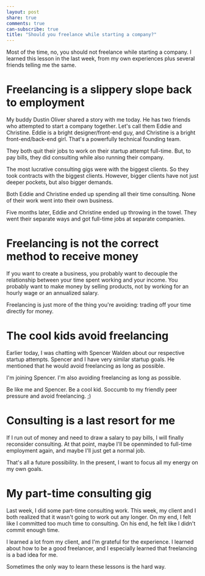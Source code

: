 ```yaml
---
layout: post
share: true
comments: true
can-subscribe: true
title: "Should you freelance while starting a company?"
---
```


Most of the time, no, you should not freelance while starting a company.  I learned this lesson in the last week, from my own experiences plus several friends telling me the same.

# Freelancing is a slippery slope back to employment

My buddy Dustin Oliver shared a story with me today.  He has two friends who attempted to start a company together.  Let's call them Eddie and Christine.  Eddie is a bright designer/front-end guy, and Christine is a bright front-end/back-end girl.  That's a powerfully technical founding team.

They both quit their jobs to work on their startup attempt full-time.  But, to pay bills, they did consulting while also running their company.

The most lucrative consulting gigs were with the biggest clients.  So they took contracts with the biggest clients.  However, bigger clients have not just deeper pockets, but also bigger demands.

Both Eddie and Christine ended up spending all their time consulting.  None of their work went into their own business.

Five months later, Eddie and Christine ended up throwing in the towel.  They went their separate ways and got full-time jobs at separate companies.

# Freelancing is not the correct method to receive money

If you want to create a business, you probably want to decouple the relationship between your time spent working and your income.  You probably want to make money by selling products, not by working for an hourly wage or an annualized salary.

Freelancing is just more of the thing you're avoiding:  trading off your time directly for money.

# The cool kids avoid freelancing

Earlier today, I was chatting with Spencer Walden about our respective startup attempts.  Spencer and I have very similar startup goals.  He mentioned that he would avoid freelancing as long as possible.

I'm joining Spencer.  I'm also avoiding freelancing as long as possible.

Be like me and Spencer.  Be a cool kid.  Soccumb to my friendly peer pressure and avoid freelancing.  ;)

# Consulting is a last resort for me

If I run out of money and need to draw a salary to pay bills, I will finally reconsider consulting.  At that point, maybe I'll be openminded to full-time employment again, and maybe I'll just get a normal job.

That's all a future possibility.  In the present, I want to focus all my energy on my own goals.

# My part-time consulting gig

Last week, I did some part-time consulting work.  This week, my client and I both realized that it wasn't going to work out any longer.  On my end, I felt like I committed too much time to consulting.  On his end, he felt like I didn't commit enough time.

I learned a lot from my client, and I'm grateful for the experience.  I learned about how to be a good freelancer, and I especially learned that freelancing is a bad idea for me.

Sometimes the only way to learn these lessons is the hard way.
